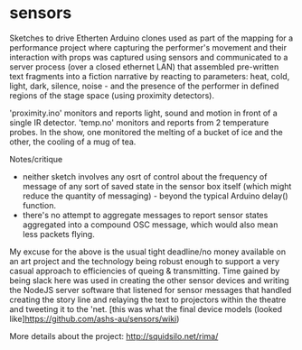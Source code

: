 # sensors

Sketches to drive Etherten Arduino clones used as part of the mapping for a performance project where capturing the performer's movement and their interaction with props was captured using sensors and communicated to a server process (over a closed ethernet LAN) that assembled pre-written text fragments into a fiction narrative by reacting to parameters: heat, cold, light, dark, silence, noise - and the presence of the performer in defined regions of the stage space (using proximity detectors). 

'proximity.ino' monitors and reports light, sound and motion in front of a single IR detector.
'temp.no' monitors and reports from 2 temperature probes. In the show, one monitored the melting of a bucket of ice and the other, the cooling of a mug of tea.

Notes/critique
* neither sketch involves any osrt of control about the frequency of message of any sort of saved state in the sensor box itself (which might reduce the quantity of messaging) - beyond the typical Arduino delay() function. 
* there's no attempt to aggregate messages to report sensor states aggregated into a compound OSC message, which would also mean less packets flying.

My excuse for the above is the usual tight deadline/no money available on an art project and the technology being robust enough to support a very casual approach to efficiencies of queing & transmitting. Time gained by being slack here was used in creating the other sensor devices and writing the NodeJS server software that listened for sensor messages that handled creating the story line and relaying the text to projectors within the theatre and tweeting it to the 'net. [this was what the final device models (looked like]https://github.com/ashs-au/sensors/wiki)

More details about the project: http://squidsilo.net/rima/

